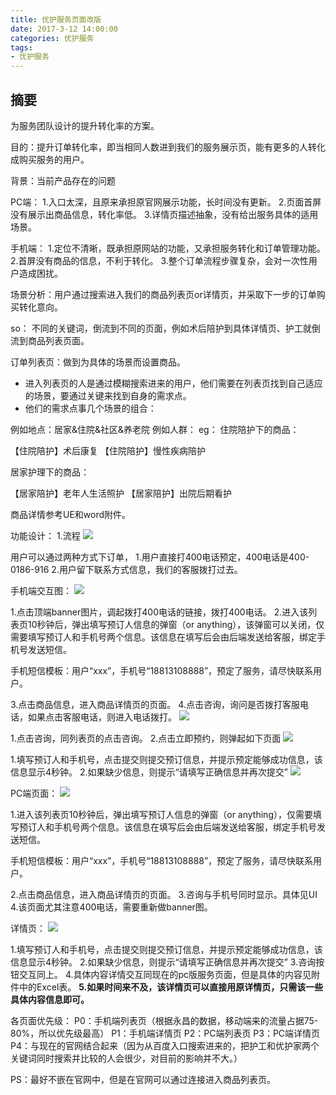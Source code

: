 ```yaml
---
title: 优护服务页面改版
date: 2017-3-12 14:00:00
categories: 优护服务
tags:
- 优护服务
---
```


## 摘要

为服务团队设计的提升转化率的方案。
<!--more-->

目的：提升订单转化率，即当相同人数进到我们的服务展示页，能有更多的人转化成购买服务的用户。

背景：当前产品存在的问题

PC端：
1.入口太深，且原来承担原官网展示功能，长时间没有更新。
2.页面首屏没有展示出商品信息，转化率低。
3.详情页描述抽象，没有给出服务具体的适用场景。

手机端：
1.定位不清晰，既承担原网站的功能，又承担服务转化和订单管理功能。
2.首屏没有商品的信息，不利于转化。
3.整个订单流程步骤复杂，会对一次性用户造成困扰。


场景分析：用户通过搜索进入我们的商品列表页or详情页，并采取下一步的订单购买转化意向。

so：
不同的关键词，倒流到不同的页面，例如术后陪护到具体详情页、护工就倒流到商品列表页面。

订单列表页：做到为具体的场景而设置商品。

- 进入列表页的人是通过模糊搜索进来的用户，他们需要在列表页找到自己适应的场景，要通过关键来找到自身的需求点。
- 他们的需求点事几个场景的组合：

例如地点：居家&住院&社区&养老院
例如人群：
eg：
住院陪护下的商品：

【住院陪护】术后康复
【住院陪护】慢性疾病陪护


居家护理下的商品：


【居家陪护】老年人生活照护
【居家陪护】出院后期看护

商品详情参考UE和word附件。

功能设计：
1.流程
![](/media/14889666809786.jpg)

用户可以通过两种方式下订单，
1.用户直接打400电话预定，400电话是400-0186-916
2.用户留下联系方式信息，我们的客服拨打过去。

手机端交互图：
![](/media/14889667033539.jpg)

1.点击顶端banner图片，调起拨打400电话的链接，拨打400电话。
2.进入该列表页10秒钟后，弹出填写预订人信息的弹窗（or anything），该弹窗可以关闭，仅需要填写预订人和手机号两个信息。该信息在填写后会由后端发送给客服，绑定手机号发送短信。

手机短信模板：用户“xxx”，手机号“18813108888”，预定了服务，请尽快联系用户。

3.点击商品信息，进入商品详情页的页面。
4.点击咨询，询问是否拨打客服电话，如果点击客服电话，则进入电话拨打。
![](/media/14889668568534.jpg)

1.点击咨询，同列表页的点击咨询。
2.点击立即预约，则弹起如下页面
![](/media/14889668731806.jpg)


1.填写预订人和手机号，点击提交则提交预订信息，并提示预定能够成功信息，该信息显示4秒钟。
2.如果缺少信息，则提示“请填写正确信息并再次提交”
![](/media/14889668889882.jpg)

PC端页面：
![](/media/14889669075816.jpg)

1.进入该列表页10秒钟后，弹出填写预订人信息的弹窗（or anything），仅需要填写预订人和手机号两个信息。该信息在填写后会由后端发送给客服，绑定手机号发送短信。

手机短信模板：用户“xxx”，手机号“18813108888”，预定了服务，请尽快联系用户。

2.点击商品信息，进入商品详情页的页面。
3.咨询与手机号同时显示。具体见UI
4.该页面尤其注意400电话，需要重新做banner图。

详情页：
![](/media/14889669263259.jpg)

1.填写预订人和手机号，点击提交则提交预订信息，并提示预定能够成功信息，该信息显示4秒钟。
2.如果缺少信息，则提示“请填写正确信息并再次提交”
3.咨询按钮交互同上。
4.具体内容详情交互同现在的pc版服务页面，但是具体的内容见附件中的Excel表。
**5.如果时间来不及，该详情页可以直接用原详情页，只需该一些具体内容信息即可。**

各页面优先级：
P0：手机端列表页（根据永昌的数据，移动端来的流量占据75-80%，所以优先级最高）
P1：手机端详情页
P2：PC端列表页
P3：PC端详情页
P4：与现在的官网结合起来（因为从百度入口搜索进来的，把护工和优护家两个关键词同时搜索并比较的人会很少，对目前的影响并不大。）

PS：最好不嵌在官网中，但是在官网可以通过连接进入商品列表页。


